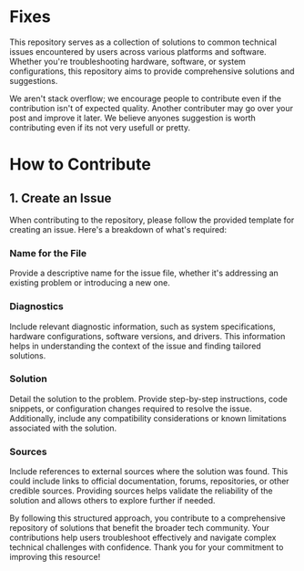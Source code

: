 # Fixes
This repository serves as a collection of solutions to common technical issues encountered by users across various platforms and software. Whether you're troubleshooting hardware, software, or system configurations, this repository aims to provide comprehensive solutions and suggestions.

We aren't stack overflow; we encourage people to contribute even if the contribution isn't of expected quality. Another contributer may go over your post and improve it later.
We believe anyones suggestion is worth contributing even if its not very usefull or pretty.

# How to Contribute
## 1. Create an Issue
When contributing to the repository, please follow the provided template for creating an issue. Here's a breakdown of what's required:

### Name for the File
Provide a descriptive name for the issue file, whether it's addressing an existing problem or introducing a new one.

### Diagnostics
Include relevant diagnostic information, such as system specifications, hardware configurations, software versions, and drivers. This information helps in understanding the context of the issue and finding tailored solutions.

### Solution
Detail the solution to the problem. Provide step-by-step instructions, code snippets, or configuration changes required to resolve the issue. Additionally, include any compatibility considerations or known limitations associated with the solution.

### Sources
Include references to external sources where the solution was found. This could include links to official documentation, forums, repositories, or other credible sources. Providing sources helps validate the reliability of the solution and allows others to explore further if needed.

By following this structured approach, you contribute to a comprehensive repository of solutions that benefit the broader tech community. Your contributions help users troubleshoot effectively and navigate complex technical challenges with confidence. Thank you for your commitment to improving this resource!
